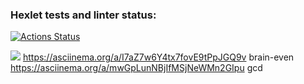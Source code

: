 ### Hexlet tests and linter status:
[![Actions Status](https://github.com/EvgeniyBezzubov/python-project-49/workflows/hexlet-check/badge.svg)](https://github.com/EvgeniyBezzubov/python-project-49/actions)


<a href="https://codeclimate.com/github/EvgeniyBezzubov/python-project-49/maintainability"><img src="https://api.codeclimate.com/v1/badges/0bcb316d0719c8c35cdb/maintainability" /></a>
https://asciinema.org/a/I7aZ7w6Y4tx7fovE9tPpJGQ9v brain-even
https://asciinema.org/a/mwGpLunNBjIfMSjNeWMn2GIpu gcd